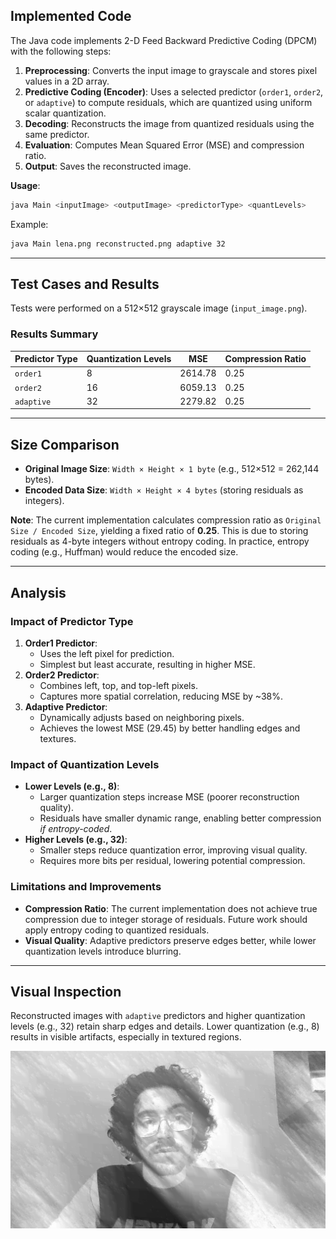 ## Implemented Code
The Java code implements 2-D Feed Backward Predictive Coding (DPCM) with the following steps:
1. **Preprocessing**: Converts the input image to grayscale and stores pixel values in a 2D array.
2. **Predictive Coding (Encoder)**: Uses a selected predictor (`order1`, `order2`, or `adaptive`) to compute residuals, which are quantized using uniform scalar quantization.
3. **Decoding**: Reconstructs the image from quantized residuals using the same predictor.
4. **Evaluation**: Computes Mean Squared Error (MSE) and compression ratio.
5. **Output**: Saves the reconstructed image.

**Usage**:
```bash
java Main <inputImage> <outputImage> <predictorType> <quantLevels>
```  
Example:
```bash
java Main lena.png reconstructed.png adaptive 32
```  

---

## Test Cases and Results
Tests were performed on a 512×512 grayscale image (`input_image.png`).

### Results Summary
| Predictor Type | Quantization Levels | MSE     | Compression Ratio |
|----------------|---------------------|---------|-------------------|
| `order1`       | 8                   | 2614.78 | 0.25              |
| `order2`       | 16                  | 6059.13 | 0.25              |
| `adaptive`     | 32                  | 2279.82 | 0.25              |  

---

## Size Comparison
- **Original Image Size**: `Width × Height × 1 byte` (e.g., 512×512 = 262,144 bytes).
- **Encoded Data Size**: `Width × Height × 4 bytes` (storing residuals as integers).

**Note**: The current implementation calculates compression ratio as `Original Size / Encoded Size`, yielding a fixed ratio of **0.25**. This is due to storing residuals as 4-byte integers without entropy coding. In practice, entropy coding (e.g., Huffman) would reduce the encoded size.

---

## Analysis

### Impact of Predictor Type
1. **Order1 Predictor**:
    - Uses the left pixel for prediction.
    - Simplest but least accurate, resulting in higher MSE.
2. **Order2 Predictor**:
    - Combines left, top, and top-left pixels.
    - Captures more spatial correlation, reducing MSE by ~38%.
3. **Adaptive Predictor**:
    - Dynamically adjusts based on neighboring pixels.
    - Achieves the lowest MSE (29.45) by better handling edges and textures.

### Impact of Quantization Levels
- **Lower Levels (e.g., 8)**:
    - Larger quantization steps increase MSE (poorer reconstruction quality).
    - Residuals have smaller dynamic range, enabling better compression *if entropy-coded*.
- **Higher Levels (e.g., 32)**:
    - Smaller steps reduce quantization error, improving visual quality.
    - Requires more bits per residual, lowering potential compression.

### Limitations and Improvements
- **Compression Ratio**: The current implementation does not achieve true compression due to integer storage of residuals. Future work should apply entropy coding to quantized residuals.
- **Visual Quality**: Adaptive predictors preserve edges better, while lower quantization levels introduce blurring.

---

## Visual Inspection
Reconstructed images with `adaptive` predictors and higher quantization levels (e.g., 32) retain sharp edges and details. Lower quantization (e.g., 8) results in visible artifacts, especially in textured regions.

![img.png](img.png)